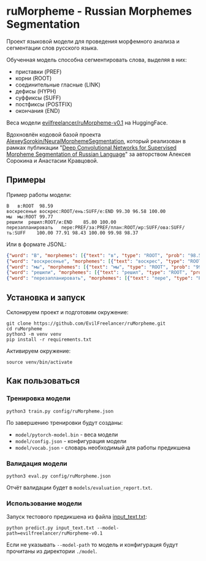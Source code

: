 # ruMorpheme - Russian Morphemes Segmentation

Проект языковой модели для проведения морфемного анализа и сегментации слов русского языка.

Обученная модель способна сегментировать слова, выделяя в них:

- приставки (PREF)
- корни (ROOT)
- соединительные гласные (LINK)
- дефисы (HYPH)
- суффиксы (SUFF)
- постфиксы (POSTFIX)
- окончания (END)

Веса модели [evilfreelancer/ruMorpheme-v0.1](https://huggingface.co/evilfreelancer/ruMorpheme-v0.1) на HuggingFace.

Вдохновлён кодовой базой проекта [AlexeySorokin/NeuralMorphemeSegmentation](https://github.com/AlexeySorokin/NeuralMorphemeSegmentation), который
реализован в рамках
публикации "[Deep Convolutional Networks for Supervised Morpheme Segmentation of Russian Language](https://github.com/AlexeySorokin/NeuralMorphemeSegmentation/blob/master/Articles/MorphemeSegmentation_final.pdf)"
за авторством Алексея Сорокина и Анастасии Кравцовой.

## Примеры

Пример работы модели:

```shell
В	в:ROOT	98.59
воскресенье	воскрес:ROOT/ень:SUFF/е:END	99.30 96.58 100.00
мы	мы:ROOT	99.77
решили	решил:ROOT/и:END	85.80 100.00
перезапланировать	пере:PREF/за:PREF/план:ROOT/ир:SUFF/ова:SUFF/ть:SUFF	100.00 77.91 98.43 100.00 99.98 98.37
```

Или в формате JSONL:

```json lines
{"word": "В", "morphemes": [{"text": "в", "type": "ROOT", "prob": "98.59"}]}
{"word": "воскресенье", "morphemes": [{"text": "воскрес", "type": "ROOT", "prob": "99.3"}, {"text": "ень", "type": "SUFF", "prob": "96.58"}, {"text": "е", "type": "END", "prob": "100.0"}]}
{"word": "мы", "morphemes": [{"text": "мы", "type": "ROOT", "prob": "99.77"}]}
{"word": "решили", "morphemes": [{"text": "решил", "type": "ROOT", "prob": "85.8"}, {"text": "и", "type": "END", "prob": "100.0"}]}
{"word": "перезапланировать", "morphemes": [{"text": "пере", "type": "PREF", "prob": "100.0"}, {"text": "за", "type": "PREF", "prob": "77.91"}, {"text": "план", "type": "ROOT", "prob": "98.43"}, {"text": "ир", "type": "SUFF", "prob": "100.0"}, {"text": "ова", "type": "SUFF", "prob": "99.98"}, {"text": "ть", "type": "SUFF", "prob": "98.37"}]}
```

## Установка и запуск

Склонируем проект и подготовим окружение:

```shell
git clone https://github.com/EvilFreelancer/ruMorpheme.git
cd ruMorpheme
python3 -m venv venv
pip install -r requirements.txt
```

Активируем окружение:

```shell
source venv/bin/activate
```

## Как пользоваться

### Тренировка модели

```shell
python3 train.py config/ruMorpheme.json
```

По завершению тренировки будут созданы:

- `model/pytorch-model.bin` - веса модели
- `model/config.json` - конфигурация модели
- `model/vocab.json` - словарь необходимый для работы предикшена

### Валидация модели

```shell
python3 eval.py config/ruMorpheme.json
```

Отчёт валидации будет в `models/evaluation_report.txt`.

### Использование модели

Запуск тестового предикшена из файла [input_text.txt](./input_text.txt):

```shell
python predict.py input_text.txt --model-path=evilfreelancer/ruMorpheme-v0.1
```

Если не указывать `--model-path` то модель и конфигурация будут прочитаны из директории `./model`.
